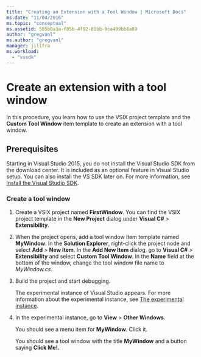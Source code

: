 ```yaml
---
title: "Creating an Extension with a Tool Window | Microsoft Docs"
ms.date: "11/04/2016"
ms.topic: "conceptual"
ms.assetid: 585b0a3a-f85b-4f92-81bb-9ca499bb8a89
author: "gregvanl"
ms.author: "gregvanl"
manager: jillfra
ms.workload:
  - "vssdk"
---
```

# Create an extension with a tool window
In this procedure, you learn how to use the VSIX project template and the **Custom Tool Window** item template to create an extension with a tool window.

## Prerequisites
 Starting in Visual Studio 2015, you do not install the Visual Studio SDK from the download center. It is included as an optional feature in Visual Studio setup. You can also install the VS SDK later on. For more information, see [Install the Visual Studio SDK](../extensibility/installing-the-visual-studio-sdk.md).

### Create a tool window

1.  Create a VSIX project named **FirstWindow**. You can find the VSIX project template in the **New Project** dialog under **Visual C#** > **Extensibility**.

2.  When the project opens, add a tool window item template named **MyWindow**. In the **Solution Explorer**, right-click the project node and select **Add** > **New Item**. In the **Add New Item** dialog, go to **Visual C#** > **Extensibility** and select **Custom Tool Window**. In the **Name** field at the bottom of the window, change the tool window file name to *MyWindow.cs*.

3.  Build the project and start debugging.

     The experimental instance of Visual Studio appears. For more information about the experimental instance, see [The experimental instance](../extensibility/the-experimental-instance.md).

4.  In the experimental instance, go to **View** > **Other Windows**.

     You should see a menu item for **MyWindow**. Click it.

     You should see a tool window with the title **MyWindow** and a button saying **Click Me!.**